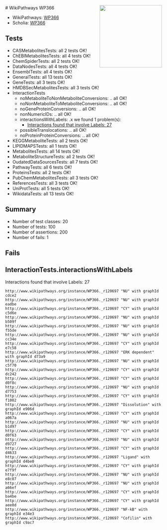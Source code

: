 <img style="float: right; width: 200px" src="https://upload.wikimedia.org/wikipedia/commons/thumb/8/83/Wplogo_with_text_500.png/640px-Wplogo_with_text_500.png" />
# WikiPathways WP366

* WikiPathways: [WP366](https://new.wikipathways.org/pathways/WP366)
* Scholia: [WP366](https://scholia.toolforge.org/wikipathways/WP366)
## Tests
* CASMetabolitesTests: all 2 tests OK!
* ChEBIMetabolitesTests: all 4 tests OK!
* ChemSpiderTests: all 2 tests OK!
* DataNodesTests: all 4 tests OK!
* EnsemblTests: all 4 tests OK!
* GeneralTests: all 13 tests OK!
* GeneTests: all 3 tests OK!
* HMDBSecMetabolitesTests: all 3 tests OK!
* InteractionTests
    * noMetaboliteToNonMetaboliteConversions: .. all OK!
    * noNonMetaboliteToMetaboliteConversions: .. all OK!
    * noGeneProteinConversions: .. all OK!
    * nonNumericIDs: .. all OK!
    * interactionsWithLabels: .x we found 1 problem(s):
        * [Interactions found that involve Labels: 27](#fe97a8de)
    * possibleTranslocations: .. all OK!
    * noProteinProteinConversions: .. all OK!
* KEGGMetaboliteTests: all 2 tests OK!
* LIPIDMAPSTests: all 1 tests OK!
* MetabolitesTests: all 14 tests OK!
* MetaboliteStructureTests: all 2 tests OK!
* OudatedDataSourcesTests: all 7 tests OK!
* PathwayTests: all 6 tests OK!
* ProteinsTests: all 2 tests OK!
* PubChemMetabolitesTests: all 3 tests OK!
* ReferencesTests: all 3 tests OK!
* UniProtTests: all 5 tests OK!
* WikidataTests: all 13 tests OK!


## Summary

* Number of test classes: 20
* Number of tests: 100
* Number of assertions: 200
* Number of fails: 1

## Fails

<a name="fe97a8de" />

## InteractionTests.interactionsWithLabels

Interactions found that involve Labels: 27
```
http://www.wikipathways.org/instance/WP366._r120697 "NU" with graphId cdce2
http://www.wikipathways.org/instance/WP366._r120697 "NU" with graphId eadbe
http://www.wikipathways.org/instance/WP366._r120697 "CY" with graphId c5d6e
http://www.wikipathways.org/instance/WP366._r120697 "NU" with graphId b509f
http://www.wikipathways.org/instance/WP366._r120697 "NU" with graphId f55de
http://www.wikipathways.org/instance/WP366._r120697 "NU" with graphId cc34e
http://www.wikipathways.org/instance/WP366._r120697 "CY" with graphId e7c58
http://www.wikipathways.org/instance/WP366._r120697 "ERK dependent" with graphId d73a9
http://www.wikipathways.org/instance/WP366._r120697 "NU" with graphId c5f70
http://www.wikipathways.org/instance/WP366._r120697 "CY" with graphId dc242
http://www.wikipathways.org/instance/WP366._r120697 "CY" with graphId d0f8c
http://www.wikipathways.org/instance/WP366._r120697 "NU" with graphId d7753
http://www.wikipathways.org/instance/WP366._r120697 "CY" with graphId f1002
http://www.wikipathways.org/instance/WP366._r120697 "Dissolution" with graphId e906d
http://www.wikipathways.org/instance/WP366._r120697 "CY" with graphId a067a
http://www.wikipathways.org/instance/WP366._r120697 "NU" with graphId b1d97
http://www.wikipathways.org/instance/WP366._r120697 "CY" with graphId d0f63
http://www.wikipathways.org/instance/WP366._r120697 "NU" with graphId d9727
http://www.wikipathways.org/instance/WP366._r120697 "CY" with graphId d4633
http://www.wikipathways.org/instance/WP366._r120697 "Ligand" with graphId d4be0
http://www.wikipathways.org/instance/WP366._r120697 "CY" with graphId e7f9f
http://www.wikipathways.org/instance/WP366._r120697 "NU" with graphId e8c07
http://www.wikipathways.org/instance/WP366._r120697 "NU" with graphId a66ef
http://www.wikipathways.org/instance/WP366._r120697 "CY" with graphId ba4be
http://www.wikipathways.org/instance/WP366._r120697 "CY" with graphId aee0d
http://www.wikipathways.org/instance/WP366._r120697 "NF-kB" with graphId e34e3
http://www.wikipathways.org/instance/WP366._r120697 "Cofilin" with graphId c9ac7
```

